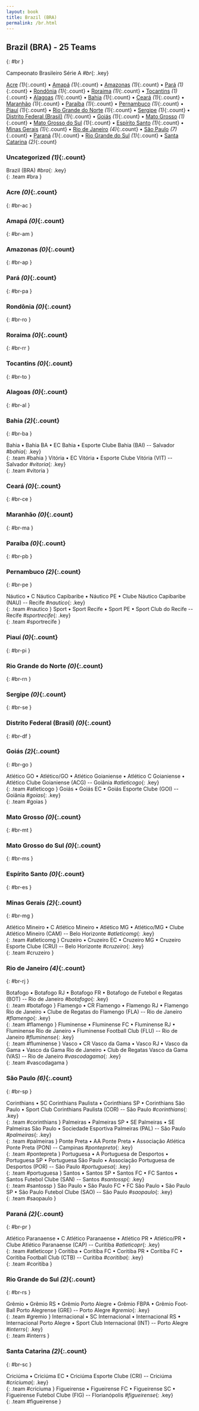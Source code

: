 ```yaml
---
layout: book
title: Brazil (BRA)
permalink: /br.html
---
```


## Brazil (BRA) - 25 Teams
{: #br }



 Campeonato Brasileiro Série A _#br_{: .key}



[Acre](#br-ac) _(1)_{:.count} • [Amapá](#br-am) _(1)_{:.count} • [Amazonas](#br-ap) _(1)_{:.count} • [Pará](#br-pa) _(1)_{:.count} • [Rondônia](#br-ro) _(1)_{:.count} • [Roraima](#br-rr) _(1)_{:.count} • [Tocantins](#br-to) _(1)_{:.count} • [Alagoas](#br-al) _(1)_{:.count} • [Bahia](#br-ba) _(1)_{:.count} • [Ceará](#br-ce) _(1)_{:.count} • [Maranhão](#br-ma) _(1)_{:.count} • [Paraíba](#br-pb) _(1)_{:.count} • [Pernambuco](#br-pe) _(1)_{:.count} • [Piauí](#br-pi) _(1)_{:.count} • [Rio Grande do Norte](#br-rn) _(1)_{:.count} • [Sergipe](#br-se) _(1)_{:.count} • [Distrito Federal (Brasil)](#br-df) _(1)_{:.count} • [Goiás](#br-go) _(1)_{:.count} • [Mato Grosso](#br-mt) _(1)_{:.count} • [Mato Grosso do Sul](#br-ms) _(1)_{:.count} • [Espírito Santo](#br-es) _(1)_{:.count} • [Minas Gerais](#br-mg) _(1)_{:.count} • [Rio de Janeiro](#br-rj) _(4)_{:.count} • [São Paulo](#br-sp) _(7)_{:.count} • [Paraná](#br-pr) _(1)_{:.count} • [Rio Grande do Sul](#br-rs) _(1)_{:.count} • [Santa Catarina](#br-sc) _(2)_{:.count}


### Uncategorized _(1)_{:.count}

Brazil  (BRA)  _#bra_{: .key} <br>
{: .team #bra }



### Acre _(0)_{:.count}
{: #br-ac }





<div class='columns3' markdown='1'>


</div>



### Amapá _(0)_{:.count}
{: #br-am }





<div class='columns3' markdown='1'>


</div>



### Amazonas _(0)_{:.count}
{: #br-ap }





<div class='columns3' markdown='1'>


</div>



### Pará _(0)_{:.count}
{: #br-pa }





<div class='columns3' markdown='1'>


</div>



### Rondônia _(0)_{:.count}
{: #br-ro }





<div class='columns3' markdown='1'>


</div>



### Roraima _(0)_{:.count}
{: #br-rr }





<div class='columns3' markdown='1'>


</div>



### Tocantins _(0)_{:.count}
{: #br-to }





<div class='columns3' markdown='1'>


</div>



### Alagoas _(0)_{:.count}
{: #br-al }





<div class='columns3' markdown='1'>


</div>



### Bahia _(2)_{:.count}
{: #br-ba }





<div class='columns3' markdown='1'>

Bahia • Bahia BA • EC Bahia • Esporte Clube Bahia  (BAI)  -- Salvador _#bahia_{: .key} <br>
{: .team #bahia }
Vitória • EC Vitória • Esporte Clube Vitória  (VIT)  -- Salvador _#vitoria_{: .key} <br>
{: .team #vitoria }

</div>



### Ceará _(0)_{:.count}
{: #br-ce }





<div class='columns3' markdown='1'>


</div>



### Maranhão _(0)_{:.count}
{: #br-ma }





<div class='columns3' markdown='1'>


</div>



### Paraíba _(0)_{:.count}
{: #br-pb }





<div class='columns3' markdown='1'>


</div>



### Pernambuco _(2)_{:.count}
{: #br-pe }





<div class='columns3' markdown='1'>

Náutico • C Náutico Capibaribe • Náutico PE • Clube Náutico Capibaribe  (NAU)  -- Recife _#nautico_{: .key} <br>
{: .team #nautico }
Sport • Sport Recife • Sport PE • Sport Club do Recife   -- Recife _#sportrecife_{: .key} <br>
{: .team #sportrecife }

</div>



### Piauí _(0)_{:.count}
{: #br-pi }





<div class='columns3' markdown='1'>


</div>



### Rio Grande do Norte _(0)_{:.count}
{: #br-rn }





<div class='columns3' markdown='1'>


</div>



### Sergipe _(0)_{:.count}
{: #br-se }





<div class='columns3' markdown='1'>


</div>



### Distrito Federal (Brasil) _(0)_{:.count}
{: #br-df }





<div class='columns3' markdown='1'>


</div>



### Goiás _(2)_{:.count}
{: #br-go }





<div class='columns3' markdown='1'>

Atlético GO • Atlético/GO • Atlético Goianiense • Atlético C Goianiense • Atlético Clube Goianiense  (ACG)  -- Goiânia _#atleticogo_{: .key} <br>
{: .team #atleticogo }
Goiás • Goiás EC • Goiás Esporte Clube  (GOI)  -- Goiânia _#goias_{: .key} <br>
{: .team #goias }

</div>



### Mato Grosso _(0)_{:.count}
{: #br-mt }





<div class='columns3' markdown='1'>


</div>



### Mato Grosso do Sul _(0)_{:.count}
{: #br-ms }





<div class='columns3' markdown='1'>


</div>



### Espírito Santo _(0)_{:.count}
{: #br-es }





<div class='columns3' markdown='1'>


</div>



### Minas Gerais _(2)_{:.count}
{: #br-mg }





<div class='columns3' markdown='1'>

Atlético Mineiro • C Atlético Mineiro • Atlético MG • Atlético/MG • Clube Atlético Mineiro  (CAM)  -- Belo Horizonte _#atleticomg_{: .key} <br>
{: .team #atleticomg }
Cruzeiro • Cruzeiro EC • Cruzeiro MG • Cruzeiro Esporte Clube  (CRU)  -- Belo Horizonte _#cruzeiro_{: .key} <br>
{: .team #cruzeiro }

</div>



### Rio de Janeiro _(4)_{:.count}
{: #br-rj }





<div class='columns3' markdown='1'>

Botafogo • Botafogo RJ • Botafogo FR • Botafogo de Futebol e Regatas  (BOT)  -- Rio de Janeiro _#botafogo_{: .key} <br>
{: .team #botafogo }
Flamengo • CR Flamengo • Flamengo RJ • Flamengo Rio de Janeiro • Clube de Regatas do Flamengo  (FLA)  -- Rio de Janeiro _#flamengo_{: .key} <br>
{: .team #flamengo }
Fluminense • Fluminense FC • Fluminense RJ • Fluminense Rio de Janeiro • Fluminense Football Club  (FLU)  -- Rio de Janeiro _#fluminense_{: .key} <br>
{: .team #fluminense }
Vasco • CR Vasco da Gama • Vasco RJ • Vasco da Gama • Vasco da Gama Rio de Janeiro • Club de Regatas Vasco da Gama  (VAS)  -- Rio de Janeiro _#vascodagama_{: .key} <br>
{: .team #vascodagama }

</div>



### São Paulo _(6)_{:.count}
{: #br-sp }





<div class='columns3' markdown='1'>

Corinthians • SC Corinthians Paulista • Corinthians SP • Corinthians São Paulo • Sport Club Corinthians Paulista  (COR)  -- São Paulo _#corinthians_{: .key} <br>
{: .team #corinthians }
Palmeiras • Palmeiras SP • SE Palmeiras • SE Palmeiras São Paulo • Sociedade Esportiva Palmeiras  (PAL)  -- São Paulo _#palmeiras_{: .key} <br>
{: .team #palmeiras }
Ponte Preta • AA Ponte Preta • Associação Atlética Ponte Preta  (PON)  -- Campinas _#pontepreta_{: .key} <br>
{: .team #pontepreta }
Portuguesa • A Portuguesa de Desportos • Portuguesa SP • Portuguesa São Paulo • Associação Portuguesa de Desportos  (POR)  -- São Paulo _#portuguesa_{: .key} <br>
{: .team #portuguesa }
Santos • Santos SP • Santos FC • FC Santos • Santos Futebol Clube  (SAN)  -- Santos _#santossp_{: .key} <br>
{: .team #santossp }
São Paulo • São Paulo FC • FC São Paulo • São Paulo SP • São Paulo Futebol Clube  (SAO)  -- São Paulo _#saopaulo_{: .key} <br>
{: .team #saopaulo }

</div>



### Paraná _(2)_{:.count}
{: #br-pr }





<div class='columns3' markdown='1'>

Atlético Paranaense • C Atlético Paranaense • Atlético PR • Atlético/PR • Clube Atlético Paranaense  (CAP)  -- Curitiba _#atleticopr_{: .key} <br>
{: .team #atleticopr }
Coritiba • Coritiba FC • Coritiba PR • Coritiba FC • Coritiba Football Club  (CTB)  -- Curitiba _#coritiba_{: .key} <br>
{: .team #coritiba }

</div>



### Rio Grande do Sul _(2)_{:.count}
{: #br-rs }





<div class='columns3' markdown='1'>

Grêmio • Grêmio RS • Grêmio Porto Alegre • Grêmio FBPA • Grêmio Foot-Ball Porto Alegrense  (GRE)  -- Porto Alegre _#gremio_{: .key} <br>
{: .team #gremio }
Internacional • SC Internacional • Internacional RS • Internacional Porto Alegre • Sport Club Internacional  (INT)  -- Porto Alegre _#interrs_{: .key} <br>
{: .team #interrs }

</div>



### Santa Catarina _(2)_{:.count}
{: #br-sc }





<div class='columns3' markdown='1'>

Criciúma • Criciúma EC • Criciúma Esporte Clube  (CRI)  -- Criciúma _#criciuma_{: .key} <br>
{: .team #criciuma }
Figueirense • Figueirense FC • Figueirense SC • Figueirense Futebol Clube  (FIG)  -- Florianópolis _#figueirense_{: .key} <br>
{: .team #figueirense }

</div>


 
